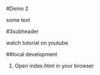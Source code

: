 #Demo 2

some text

#3subheader 

watch tutorial on youtube

##local development

1. Open index.html in your browser